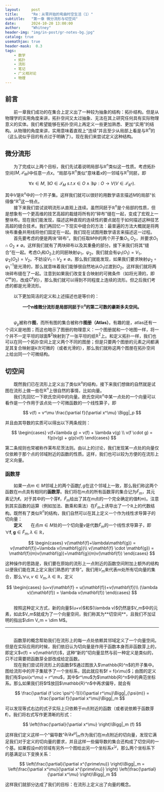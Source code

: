 ```yaml
---
layout:     post
title:      "Re：从零开始的弯曲时空生活（1）"
subtitle:   "第一章 微分流形与切空间"
date:       2024-10-20 13:00:00
author:     "Whitney"
header-img: "img/in-post/gr-notes-bg.jpg"
catalog: true
usemathjax: true
header-mask:  0.3
tags:
    - 数学
    - 拓扑
    - 流形
    - 笔记
    - 广义相对论
    - 物理
---
```


## 前言
&emsp;&emsp;前一章我们成功的在集合上定义出了一种较为抽象的结构：拓扑结构。但是从物理学的实用角度来讲，拓扑空间又太过抽象、无法在其上研究任何具有实际物理意义的实体。我们希望能够在拓扑空间上再定义一些更加熟悉、更加“实用”的结构。从物理的角度来讲，实用意味着直观上“连续”并且至少从局部上看是与$\mathbb{R}^n$的（这么说似乎目的有点过于明确了）。现在我们来尝试定义这种结构。

## 微分流形
&emsp;&emsp;为了完成以上两个目标，我们先试着说明局部与$\mathbb{R}^n$类似这一性质。考虑拓扑空间$(M, \mathcal{T}_M)$中任意一点$x$。“局部与$\mathbb{R}^n$类似”意味着$x$的一邻域与$\mathbb{R}^n$同胚，即

$$
\forall x \in M,\ \exists O \in \mathcal{T}_M\ s.t. x \in O \wedge \exists \psi : O \rightarrow V (V \in \mathcal{T}_{\mathbb{R}^n}).
$$

其中$V$是$\mathbb{R}^n$中的一个开子集。这样我们就可以很好的用数学语言描述$M$的局部“长得像”$\mathbb{R}^n$这一特点。
<br>
&emsp;&emsp;接下来我们尝试说明流形从直观上连续。虽然同胚于$\mathbb{R}^n$是个局部的性质，但是想象有一个更高维的技艺高超的裁缝将所有的“碎布”缝在一起，变成了宏观上一整块布。现在我们能发现，描述这种直观的连续性的要点就在于如何描述这种技艺高超的缝合技术。我们再回忆一下现实中缝合的方法：最普遍的方法大概就是将两块布重叠并用线将他们固定在一起。我们现在试图用数学语言来描述这一过程。
<br>
&emsp;&emsp;首先要考虑的便是两块“碎布”。我们任取$M$中的两个开子集$O_1, O_2$，并要求$O_1 \cap O_2 \neq \emptyset$。这样我们就有了两块碎布以及其重叠的部分。接下来我们将其“缝合”在一起。考虑$O_1$和$O_2$上的同胚映射$\psi_1$，$\psi_2$。我们就会有$\psi_1(O_1) = V_1$，$\psi_2(O_2) = V_2$。不妨设$V_1 \cap V_2 \neq \emptyset$。那么我们就能发现，如果我们要求映射$\psi_2 \circ \psi_1^{-1}$是光滑的，那么就意味着我们能够很自然地从$O_1$过渡到$O_2$。这样我们就将两块碎布缝在了一起。注意到如果我们改变复合映射的可微条件（如将光滑的，即$C^\infty$的，改成$C^k$的），那么我们就可以得到不同程度上连续的流形。但之后我们考虑的都是光滑流形。
<br>

&emsp;&emsp;以下更加简洁的定义和上述描述也是等价的：
<br>
**<center>一个$n$维微分流形是局部同胚于$\mathbb{R}^n$的第二可数的豪斯多夫空间。</center>**
<br>


&emsp;&emsp;$\psi_\mu$被称作**图**，而所有图的集合被称作**图册（Atlas）**。有趣的是，atlas还有一个词义是地图；而这也暗示了图册的物理意义：一个图册就和一个地图一样，将一个并不一定平坦的球面$\mathbf{S}^2$映射到了一张平坦的纸$\mathbb{R}^2$上。和定义拓扑一样，我们也可以在同一个拓扑空间上定义两个不同的图册；但是只要两个图册的元素之间都满足其复合映射是$k$次可微的（或者光滑的），那么我们就称这两个图册在拓扑空间上给出同一个可微结构。
<br>
## 切空间
&emsp;&emsp;既然我们已在流形上定义出了类似$\mathbb{R}^n$的结构，接下来我们想做的自然就是试图在流形上做一些在$\mathbb{R}^n$上很自然的事情，比如向量。
<br>
&emsp;&emsp;我们先回忆一下欧氏空间中的向量。欧氏空间$\mathbb{R}^n$中某一点处的一个向量可以看作是一个作用于该点处一个可微函数的一个线性算子，即

$$
v(f) = v^\mu \frac{\partial f}{\partial x^\mu} \Bigg|_p
$$

并且由其导数的实质可以得出以下两条规则：

$$
\begin{cases}
    v(f+\lambda g) = v(f) + \lambda v(g) \\
    v(f \cdot g) = f(p)v(g) + g(p)v(f)
\end{cases}
$$

第二条规则也常被称作莱布尼茨法则。由以上的讨论，我们发现某一点处的向量仅仅依赖于那个点的邻域附近的函数的性质。这样，我们也可以较为方便的在流形上定义向量。
<br>

### 函数芽
&emsp;&emsp;如果一点$m \in M$邻域上的两个函数$f, g$在这个邻域上一致，那么我们称这两个函数在$m$点具有相同的**函数芽**。我们将在$m$点的所有函数芽的集合记为$\tilde{F}_m$，其元素记为$\mathbf{f}$。对于其中的一个芽$\mathbf{f}$，$\tilde{F}_m$给出了其在$m$点的一个完全确定的值$\mathbf{f}(m)$。注意到其实函数的运算（例如加法、数乘和乘法）在$\tilde{F}_m$上诱导出了一个$\mathbb{R}$上的代数结构。既然有了类似$\mathbb{R}^n$的结构，我们自然可以在其上定义一个作为线性求导算子的切向量：
<br>
&emsp;&emsp;**定义**&emsp;&emsp;在点$m \in M$处的一个切向量$v$是代数$\tilde{F}_m$的一个线性求导算子，即$\forall \mathbf{f}, \mathbf{g} \in \tilde{F}_m, \lambda \in \mathbb{R}$，

$$
\begin{cases}
    v(\mathbf{f}+\lambda\mathbf{g}) = v(\mathbf{f})+\lambda v(\mathbf{g})\\
    v(\mathbf{f} \cdot \mathbf{g}) = \mathbf{f}(m)v(\mathbf{g})+\mathbf{g}(m)v(\mathbf{f})
\end{cases}
$$

这种操作的思路是，我们要在原始的流形上一点附近的函数空间附加上额外的结构以便我们能在其上定义我们熟悉的“求导”。我们用$V_m$来代表$m$处所有切向量的集合，那么$\forall u, v \in V_m , \lambda \in \mathbb{R}$，定义

$$
\begin{cases}
    (u+v)\mathbf{f} = u(\mathbf{f})+v(\mathbf{f})\\
    (\lambda v)(\mathbf{f}) = \lambda v(\mathbf{f})
\end{cases}
$$

<br>
&emsp;&emsp;按照这种定义方式，新的向量$(u+v)$和$(\lambda v)$仍然是$V_m$中的元素，如此$V_m$就成为了一个向量空间，我们称其为**切空间**，且我们不加证明的指出$\dim V_m = \dim M$。

-----

<br>
&emsp;&emsp;函数芽的概念帮助我们在流形上的每一点处依赖其邻域定义了一个向量空间。但是在实际应用的时候，我们依旧认为切向量是作用于函数本身而非函数芽上的，即定义$v(f) = v(\mathbf{f})$，这种“新的”切向量显然与前一种定义是类似的，只不过需要把函数芽全部改成给定函数。
<br>
&emsp;&emsp;现在我们尝试将流形上的函数$f$通过图放入$\mathbb{R}^n$的开子集中。图给流形中的开子集赋予了一个坐标系，因此就应有$f = f(x\mu)$；由图的定义我们有$\psi(x^\mu) = r^\mu$，其中$r^\mu$为$\mathbb{R}^n$中的典范坐标系。那么如果我们将$f$放回$\mathbb{R}^n$中再求偏导，就会有

$$
\frac{\partial (f \circ \psi^{-1})}{\partial r^\mu}\Bigg|_{\psi(m)} = \frac{\partial f}{\partial x^\mu}\Bigg|_m
$$

可以发现等式右边的式子实际上只依赖于$m$点附近的函数（或者说依赖于函数芽$\mathbf{f}$）。我们将右式写作更清晰的形式：

$$
\left(\frac{\partial}{\partial x^\mu} \right)\Bigg|_m (f)
$$

这样我们定义这样一个“偏导数”$\partial/\partial x^\mu |_m$作为我们在$m$点附近的切向量，发现它满足我们对于定义的切向量的要求，并且这样一些偏导数的集合还构成了切空间的一个基。如果假设$m$的邻域有另外一个图给出另一个坐标系$x^{\prime\mu}$，那么两个坐标系下的基满足以下变换关系：

$$
\left(\frac{\partial}{\partial x^{\prime\nu}} \right)\Bigg|_m = \left(\frac{\partial x^\mu}{\partial x^{\prime\nu}} \right) \left(\frac{\partial}{\partial x^\mu} \right)\Bigg|_m
$$

这样我们就部分达成了我们的目标：在流形上定义出了向量的概念。